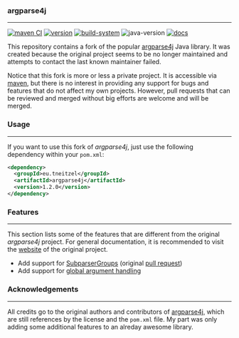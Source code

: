 ### argparse4j

----

[![maven CI](https://github.com/qtc-de/argparse4j/actions/workflows/maven-ci.yml/badge.svg?branch=master)](https://github.com/qtc-de/argparse4j/actions/workflows/maven-ci.yml)
[![version](https://img.shields.io/badge/version-1.3.0-blue)](https://github.com/qtc-de/argparse4j/releases)
[![build-system](https://img.shields.io/badge/build%20system-maven-blue)](https://maven.apache.org/)
![java-version](https://img.shields.io/badge/java-8%2b-blue)
[![docs](https://img.shields.io/badge/docs-fa6b05)](https://qtc-de.github.io/argparse4j/)

This repository contains a fork of the popular [argparse4j](https://github.com/argparse4j/argparse4j)
Java library. It was created because the original project seems to be no longer maintained and attempts
to contact the last known maintainer failed.

Notice that this fork is more or less a private project. It is accessible via [maven](https://mvnrepository.com/artifact/eu.tneitzel/argparse4j),
but there is no interest in providing any support for bugs and features that do not affect my own projects.
However, pull requests that can be reviewed and merged without big efforts are welcome and will be merged.


### Usage

----

If you want to use this fork of *argparse4j*, just use the following dependency within your `pom.xml`:

```xml
<dependency>
  <groupId>eu.tneitzel</groupId>
  <artifactId>argparse4j</artifactId>
  <version>1.2.0</version>
</dependency>
```


### Features

----

This section lists some of the features that are different from the original *argparse4j* project.
For general documentation, it is recommended to visit the [website](https://argparse4j.github.io/)
of the original project.

* Add support for [SubparserGroups](https://qtc-de.github.io/argparse4j/eu/tneitzel/argparse4j/inf/SubparserGroup.html) (original [pull request](https://github.com/argparse4j/argparse4j/pull/136))
* Add support for [global argument handling](https://qtc-de.github.io/argparse4j/eu/tneitzel/argparse4j/global/IOption.html)


### Acknowledgements

----

All credits go to the original authors and contributors of [argparse4j](https://github.com/argparse4j/argparse4j),
which are still references by the license and the `pom.xml` file. My part was only adding some additional
features to an alreday awesome library.
